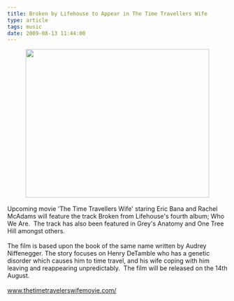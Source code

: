```yaml
---
title: Broken by Lifehouse to Appear in The Time Travellers Wife
type: article
tags: music
date: 2009-08-13 11:44:00
---
```

<div class="separator" style="clear:both;text-align:center;"><a href="http://img200.imageshack.us/img200/3062/largelifehouses.jpg" style="margin-left:1em;margin-right:1em;"><img border="0" height="340" src="http://img200.imageshack.us/img200/3062/largelifehouses.jpg" width="420" /></a></div><br />Upcoming movie 'The Time Travellers Wife' staring Eric Bana and Rachel McAdams will feature the track Broken from Lifehouse's fourth album; Who We Are. &nbsp;The track has also been featured in Grey's Anatomy and One Tree Hill amongst others.<br /><br />The film is based upon the book of the same name written by Audrey Niffenegger.  The story focuses on Henry DeTamble who has a genetic disorder which causes him to time travel, and his wife coping with him leaving and reappearing unpredictably. &nbsp;The film will be released on the 14th August.<br /><br /><a href="http://www.thetimetravelerswifemovie.com/">www.thetimetravelerswifemovie.com/</a><div class="blogger-post-footer"><img width='1' height='1' src='https://blogger.googleusercontent.com/tracker/31453821-1476009139560975240?l=www.jamesdoc.co.uk' alt='' /></div>

